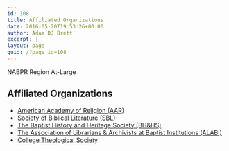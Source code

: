 ```yaml
---
id: 108
title: Affiliated Organizations
date: 2016-05-20T19:53:26+00:00
author: Adam DJ Brett
excerpt: |
layout: page
guid: /?page_id=108
---
```

NABPR Region At-Large

## Affiliated Organizations

  * <a href="https://www.aarweb.org/" target="_blank" rel="noopener noreferrer">American Academy of Religion (AAR)</a>
  * <a href="http://www.sbl-site.org/" target="_blank" rel="noopener noreferrer">Society of Biblical Literature (SBL)</a>
  * [The Baptist History and Heritage Society (BH&HS)](http://www.baptisthistory.org/)
  * [The Association of Librarians & Archivists at Baptist Institutions (ALABI)](http://alabi.org/)
  * [College Theological Society](http://www.collegetheology.org/)